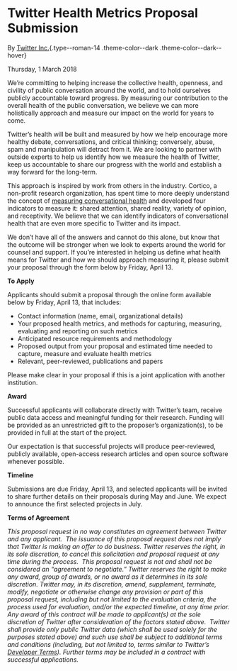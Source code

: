 
Twitter Health Metrics Proposal Submission 
==========================================

<div
class="b02-blog-post-no-masthead__info color--neutral-light-gray type--roman-14">

By [Twitter
Inc.](https://blog.twitter.com/official/en_us/authors.Twitter.html){.type--roman-14
.theme-color--dark .theme-color--dark--hover}
<div class="second-line">

<span
class="b02-blog-post-no-masthead__date color--neutral-light-gray type--roman-14">Thursday,
1 March 2018</span>
<div class="b02-blog-post-no-masthead__share--icons">


We’re committing to helping increase the collective health, openness,
and civility of public conversation around the world, and to hold
ourselves publicly accountable toward progress. By measuring our
contribution to the overall health of the public conversation, we
believe we can more holistically approach and measure our impact on the
world for years to come.

Twitter’s health will be built and measured by how we help encourage
more healthy debate, conversations, and critical thinking; conversely,
abuse, spam and manipulation will detract from it. We are looking to
partner with outside experts to help us identify how we measure the
health of Twitter, keep us accountable to share our progress with the
world and establish a way forward for the long-term.

This approach is inspired by work from others in the industry. Cortico,
a non-profit research organization, has spent time to more deeply
understand the concept of [measuring conversational
health](http://www.cortico.ai/blog/2018/2/29/public-sphere-health-indicators)
and developed four indicators to measure it: shared attention, shared
reality, variety of opinion, and receptivity. We believe that we can
identify indicators of conversational health that are even more specific
to Twitter and its impact.

We don’t have all of the answers and cannot do this alone, but know that
the outcome will be stronger when we look to experts around the world
for counsel and support. If you’re interested in helping us define what
health means for Twitter and how we should approach measuring it, please
submit your proposal through the form below by Friday, April 13.

**To Apply**

Applicants should submit a proposal through the online form available
below by Friday, April 13, that includes:

-   Contact information (name, email, organizational details)
-   Your proposed health metrics, and methods for capturing, measuring,
    evaluating and reporting on such metrics
-   Anticipated resource requirements and methodology
-   Proposed output from your proposal and estimated time needed to
    capture, measure and evaluate health metrics
-   Relevant, peer-reviewed, publications and papers

Please make clear in your proposal if this is a joint application with
another institution.

**Award**

Successful applicants will collaborate directly with Twitter’s team,
receive public data access and meaningful funding for their research.
Funding will be provided as an unrestricted gift to the proposer’s
organization(s), to be provided in full at the start of the project.

Our expectation is that successful projects will produce peer-reviewed,
publicly available, open-access research articles and open source
software whenever possible.

**Timeline**

Submissions are due Friday, April 13, and selected applicants will be
invited to share further details on their proposals during May and June.
We expect to announce the first selected projects in July.

**Terms of Agreement**

*This proposal request in no way constitutes an agreement between
Twitter and any applicant.  The issuance of this proposal request does
not imply that Twitter is making an offer to do business. Twitter
reserves the right, in its sole discretion, to cancel this solicitation
and proposal request at any time during the process.  This proposal
request is not and shall not be considered an “agreement to negotiate.”
Twitter reserves the right to make any award, group of awards, or no
award as it determines in its sole discretion. Twitter may, in its
discretion, amend, supplement, terminate, modify, negotiate or otherwise
change any provision or part of this proposal request, including but not
limited to the evaluation criteria, the process used for evaluation,
and/or the expected timeline, at any time prior. Any award of this
contract will be made to applicant(s) at the sole discretion of Twitter
after consideration of the factors stated above.  Twitter shall provide
only public Twitter data (which shall be used solely for the purposes
stated above) and such use shall be subject to additional terms and
conditions (including, but not limited to, terms similar to Twitter’s
[Developer Terms](https://developer.twitter.com/en/developer-terms)).
Further terms may be included in a contract with successful
applications.*

 

